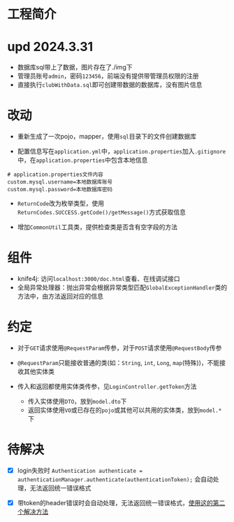 # 工程简介

# upd 2024.3.31

- 数据库sql带上了数据，图片存在了./img下
- 管理员账号`admin`，密码`123456`，前端没有提供带管理员权限的注册
- 直接执行`clubWithData.sql`即可创建带数据的数据库，没有图片信息


# 改动

- 重新生成了一次pojo，mapper，使用`sql`目录下的文件创建数据库

- 配置信息写在`application.yml`中，`application.properties`加入`.gitignore`中，在`application.properties`中包含本地信息

```properties
# application.properties文件内容
custom.mysql.username=本地数据库账号
custom.mysql.password=本地数据库密码
```

- `ReturnCode`改为枚举类型，使用`ReturnCodes.SUCCESS.getCode()/getMessage()`方式获取信息

- 增加`CommonUtil`工具类，提供检查类是否含有空字段的方法

# 组件

- knife4j: 访问`localhost:3000/doc.html`查看、在线调试接口
- 全局异常处理器：抛出异常会根据异常类型匹配`GlobalExceptionHandler`类的方法中，由方法返回对应的信息

# 约定

- 对于`GET`请求使用`@RequestParam`传参，对于`POST`请求使用`@RequestBody`传参

- `@RequestParam`只能接收普通的类(如：`String`, `int`, `Long`, `map`(特殊))，不能接收其他实体类

- 传入和返回都使用实体类传参，见`LoginController.getToken`方法
  - 传入实体使用`DTO`，放到`model.dto`下
  - 返回实体使用`VO`或已存在的`pojo`或其他可以共用的实体类，放到`model.*`下
  
# 待解决
- [x] login失败时 `Authentication authenticate = authenticationManager.authenticate(authenticationToken);` 会自动处理，无法返回统一错误格式

- [x] 带token的header错误时会自动处理，无法返回统一错误格式，[使用这的第二个解决方法](https://blog.csdn.net/m0_37731470/article/details/116754395)